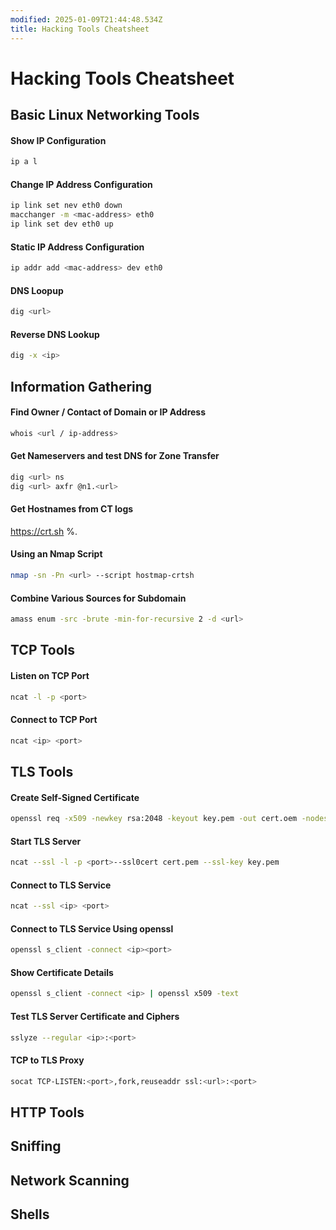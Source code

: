 ```yaml
---
modified: 2025-01-09T21:44:48.534Z
title: Hacking Tools Cheatsheet
---
```


# Hacking Tools Cheatsheet

## Basic Linux Networking Tools

#### Show IP Configuration

```bash
ip a l
```

#### Change IP Address Configuration

```bash
ip link set nev eth0 down
macchanger -m <mac-address> eth0
ip link set dev eth0 up
```

#### Static IP Address Configuration

```bash
ip addr add <mac-address> dev eth0
```

#### DNS Loopup

```bash
dig <url>
```

#### Reverse DNS Lookup

```bash
dig -x <ip>
```

## Information Gathering

#### Find Owner / Contact of Domain or IP Address

```bash
whois <url / ip-address>
```

#### Get Nameservers and test DNS for Zone Transfer

```bash
dig <url> ns
dig <url> axfr @n1.<url>
```

#### Get Hostnames from CT logs

https://crt.sh
%.<url>

#### Using an Nmap Script

```bash
nmap -sn -Pn <url> --script hostmap-crtsh
```

#### Combine Various Sources for Subdomain

```bash
amass enum -src -brute -min-for-recursive 2 -d <url>
```

## TCP Tools

#### Listen on TCP Port

```bash
ncat -l -p <port>
```

#### Connect to TCP Port

```bash
ncat <ip> <port>
```

## TLS Tools

#### Create Self-Signed Certificate

```bash
openssl req -x509 -newkey rsa:2048 -keyout key.pem -out cert.oem -nodes -subj "/CN=<url>/"
```

#### Start TLS Server

```bash
ncat --ssl -l -p <port>--ssl0cert cert.pem --ssl-key key.pem
```

#### Connect to TLS Service

```bash
ncat --ssl <ip> <port>
```

#### Connect to TLS Service Using openssl

```bash
openssl s_client -connect <ip><port>
```

#### Show Certificate Details

```bash
openssl s_client -connect <ip> | openssl x509 -text
```

#### Test TLS Server Certificate and Ciphers

```bash
sslyze --regular <ip>:<port>
```

#### TCP to TLS Proxy

```bash
socat TCP-LISTEN:<port>,fork,reuseaddr ssl:<url>:<port>
```


## HTTP Tools 

## Sniffing

## Network Scanning

## Shells 

